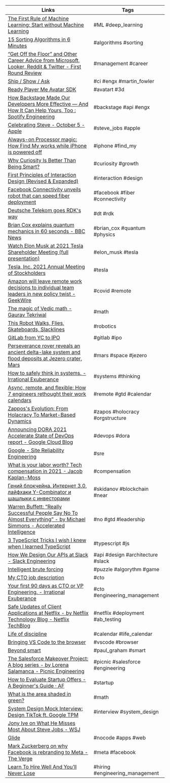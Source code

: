 | Links | Tags |
| ----- | ---- |
| [The First Rule of Machine Learning: Start without Machine Learning](https://eugeneyan.com/writing/first-rule-of-ml/) | #ML #deep_learning  | 
| [15 Sorting Algorithms in 6 Minutes](https://youtu.be/kPRA0W1kECg) | #algorithms #sorting |
| [“Get Off the Floor” and Other Career Advice from Microsoft, Looker, Reddit &amp; Twitter - First Round Review](https://review.firstround.com/get-off-the-floor-and-other-career-advice-from-microsoft-looker-reddit-and-twitter) | #management #career |
| [Ship / Show / Ask](https://martinfowler.com/articles/ship-show-ask.html) | #ci #engx #martin_fowler   |
| [Ready Player Me Avatar SDK](https://docs.readyplayer.me/integration-guides/native-ios/swift-example) | #avatart #3d |
| [How Backstage Made Our Developers More Effective — And How It Can Help Yours, Too : Spotify Engineering](https://engineering.atspotify.com/2021/09/23/how-backstage-made-our-developers-more-effective-and-how-it-can-help-yours-too) | #backstage #api #engx  |
| [Celebrating Steve - October 5 - Apple](https://youtu.be/CeSAjK2CBEA) | #steve_jobs #apple |
| [Always-on Processor magic: How Find My works while iPhone is powered off](https://naehrdine.blogspot.com/2021/09/always-on-processor-magic-how-find-my.html) |  #iphone #find_my|
| [Why Curiosity Is Better Than Being Smart?](https://durmonski.com/author/i-durmonski/) | #curiosity #growth |
| [First Principles of Interaction Design (Revised & Expanded) ](https://asktog.com/atc/principles-of-interaction-design/) | #interaction #design |
| [Facebook Connectivity unveils robot that can speed fiber deployment](https://venturebeat.com/2021/10/07/facebook-connectivity-unveils-robot-that-can-speed-fiber-deployment/) | #facebook #fiber #connectivity |
| [Deutsche Telekom goes RDK's way](https://www.lightreading.com/cable-tech/deutsche-telekom-goes-rdks-way-/d/d-id/772654) | #dt #rdk |
| [Brian Cox explains quantum mechanics in 60 seconds - BBC News](https://youtu.be/fcfQkxwz4Oo) | #brian_cox #quantum #physics |
| [Watch Elon Musk at 2021 Tesla Shareholder Meeting (full presentation)](https://youtu.be/5axNR8R7XI8) | #elon_musk #tesla |
| [Tesla, Inc. 2021 Annual Meeting of Stockholders](https://youtu.be/bH51-loeLgM) | #tesla |
| [Amazon will leave remote work decisions to individual team leaders in new policy twist &#x2d; GeekWire](https://www.geekwire.com/2021/amazon-will-leave-remote-work-decisions-individual-team-leaders-new-policy-twist/) | #covid #remote |
| [The magic of Vedic math - Gaurav Tekriwal](https://youtu.be/grkWGeqW99c) | #math |
| [This Robot Walks, Flies, Skateboards, Slacklines](https://m.youtube.com/watch?v=H1_OpWiyijU) | #robotics |
| [GitLab from YC to IPO](https://blog.ycombinator.com/gitlab-from-yc-to-ipo/) | #gitlab #ipo |
| [Perseverance rover reveals an ancient delta-lake system and flood deposits at Jezero crater, Mars](https://www.science.org/doi/10.1126/science.abl4051) | #mars #space #jezero |
| [How to safely think in systems. - Irrational Exuberance](https://lethain.com/how-to-safely-think-in-systems) | #systems #thinking |
| [Async, remote, and flexible: How 7 engineers rethought their work calendars](https://about.sourcegraph.com/blog/remote-work-calendar) | #remote #gtd #calendar |
| [Zappos's Evolution: From Holacracy To Market-Based Dynamics ](https://corporate-rebels.com/zappos-market-dynamics) | #zapos #holocracy #orgstructure |
| [Announcing DORA 2021 Accelerate State of DevOps report - Google Cloud Blog](https://cloud.google.com/blog/products/devops-sre/announcing-dora-2021-accelerate-state-of-devops-report) | #devops #dora |
| [Google - Site Reliability Engineering](https://sre.google/) | #sre |
| [What is your labor worth? Tech compensation in 2021 - Jacob Kaplan-Moss](https://jacobian.org/2021/oct/13/tech-salaries-2021/) | #compensation |
| [Гений блокчейна. Интернет 3.0, лайфхаки Y-Combinator и шашлыки с инвесторами](https://youtu.be/1aK2u_fdiIY) | #skidanov #blockchain #near |
| [Warren Buffett: “Really Successful People Say No To Almost Everything” - by Michael Simmons - Accelerated Intelligence](https://medium.com/accelerated-intelligence/warren-buffett-really-successful-people-say-no-to-almost-everything-ab78832ffebc) | #no #gtd #leadership |
| [3 TypeScript Tricks I wish I knew when I learned TypeScript](https://www.cstrnt.dev/blog/three-typescript-tricks) | #typescript #js |
| [How We Design Our APIs at Slack - Slack Engineering](https://slack.engineering/how-we-design-our-apis-at-slack/) | #api #design #architecture #slack  |
| [Intelligent brute forcing](https://davidkoloski.me/blog/intelligent-brute-forcing/) | #puzzle #algorythm #game |
| [My CTO job description](https://stanete.com/my-CTO-job-description) | #cto |
| [Your first 90 days as CTO or VP Engineering. - Irrational Exuberance](https://lethain.com/first-ninety-days-cto-vpe/) | #cto #engineering_management  |
| [Safe Updates of Client Applications at Netflix - by Netflix Technology Blog - Netflix TechBlog](https://netflixtechblog.com/safe-updates-of-client-applications-at-netflix-1d01c71a930c) | #netflix #deployment #ab_testing |
| [Life of discipline](https://www.lifeofdiscipline.com/) | #calendar #life_calendar  |
| [Bringing VS Code to the browser](https://code.visualstudio.com/blogs/2021/10/20/vscode-dev) | #vscode #browser  |
| [Beyond smart](http://paulgraham.com/smart.html) | #paul_graham #smart |
| [The Salesforce Makeover Project: A blog series - by Lorena Salamanca - Picnic Engineering](https://blog.picnic.nl/the-salesforce-makeover-project-a-blog-series-8eb4708b0ca0) | #picnic #salesforce #engineering  |
| [How to Evaluate Startup Offers - A Beginner's Guide &middot; AF ](https://faingezicht.com/articles/2021/09/20/evaluating-startup-offers) | #startup  |
| [What is the area shaded in green?](https://youtu.be/G7PYNi2Ovx8) | #math |
| [System Design Mock Interview: Design TikTok ft. Google TPM](https://youtu.be/Z-0g_aJL5Fw) | #interview #system_design |
| [Jony Ive on What He Misses Most About Steve Jobs - WSJ](https://www.wsj.com/articles/jony-ive-steve-jobs-memories-10th-anniversary-11633354769) |  |
| [Glide](https://www.glideapps.com) | #nocode #apps #web |
| [Mark Zuckerberg on why Facebook is rebranding to Meta - The Verge](https://www.theverge.com/22749919/mark-zuckerberg-facebook-meta-company-rebrand) | #meta #facebook |
| [Learn To Hire Well And You’ll Never Lose](https://hunterwalk.com/2021/10/22/learn-to-hire-well-and-youll-never-lose/) | #hiring #engineering_management  |